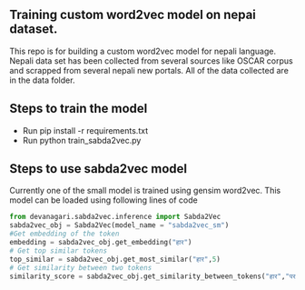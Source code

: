 ## Training custom word2vec model on nepai dataset.
This repo is for building a custom word2vec model for nepali language. Nepali data set has been collected from several sources like OSCAR corpus and scrapped from several nepali new portals. All of the data collected are in the data folder. 
## Steps to train the model
- Run pip install -r requirements.txt
- Run python train_sabda2vec.py

## Steps to use sabda2vec model
Currently one of the small model is trained using gensim word2vec. This model can be loaded using following lines of code
```python
from devanagari.sabda2vec.inference import Sabda2Vec
sabda2vec_obj = Sabda2Vec(model_name = "sabda2vec_sm")
#Get embedding of the token 
embedding = sabda2vec_obj.get_embedding("हार")
# Get top similar tokens 
top_similar = sabda2vec_obj.get_most_similar("हार",5)
# Get similarity between two tokens
similarity_score = sabda2vec_obj.get_similarity_between_tokens("हार","पराजय")
```